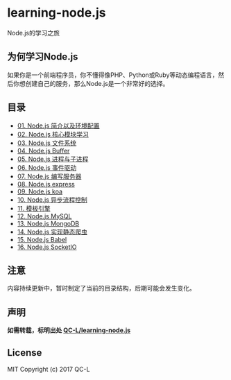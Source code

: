 # learning-node.js
Node.js的学习之旅
## 为何学习Node.js
如果你是一个前端程序员，你不懂得像PHP、Python或Ruby等动态编程语言，然后你想创建自己的服务，那么Node.js是一个非常好的选择。
## 目录
* [01. Node.js 简介以及环境配置](./docs/01.Node.js简介以及环境配置.md)
* [02. Node.js 核心模块学习](./docs/02.Node.js核心模块学习.md)
* [03. Node.js 文件系统](./docs/03.Node.js文件系统.md)
* [04. Node.js Buffer](./docs/04.Node.js-Buffer.md)
* [05. Node.js 进程与子进程](./docs/05.Node进程与子进程.md)
* [06. Node.js 事件驱动](./docs/06.Node.js事件驱动.md)
* [07. Node.js 编写服务器](./docs/07.Node.js编写服务器.md)
* [08. Node.js express](./docs/08.Node.js-express.md)
* [09. Node.js koa](./docs/09.Node.js-koa.md)
* [10. Node.js 异步流程控制](./docs/10.Node.js异步流程控制.md)
* [11. 模板引擎](./docs/11.模板引擎.md)
* [12. Node.js MySQL](./docs/12.Node.js-MySQL.md)
* [13.  Node.js MongoDB](./docs/13.Node.js-MongoDB.md)
* [14. Node.js 实现静态爬虫](./docs/14.Node.js实现静态爬虫.md)
* [15. Node.js Babel](./docs/15.Node.js-Babel.md)
* [16. Node.js SocketIO](./docs/16.Node-SocketIO.md)
## 注意
内容持续更新中，暂时制定了当前的目录结构，后期可能会发生变化。
## 声明
**如需转载，标明出处 [QC-L/learning-node.js](https://github.com/QC-L/learning-node.js)**
## License
MIT Copyright (c) 2017 QC-L